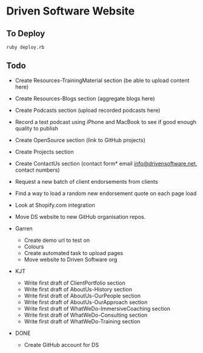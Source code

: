 Driven Software Website
=======================

To Deploy
---------

    ruby deploy.rb

Todo
----
* Create Resources-TrainingMaterial section (be able to upload content here)
* Create Resources-Blogs section (aggregate blogs here)
* Create Podcasts section (upload recorded podcasts here)
* Record a test podcast using iPhone and MacBook to see if good enough quality to publish
* Create OpenSource section (link to GitHub projects)
* Create Projects section 
* Create ContactUs section (contact form* email info@drivensoftware.net, contact numbers)
* Request a new batch of client endorsements from clients
* Find a way to load a random new endorsement quote on each page load
* Look at Shopify.com integration
* Move DS website to new GitHub organisation repos.

* Garren
  * Create demo url to test on
  * Colours
  * Create automated task to upload pages
  * Move website to Driven Software org

* KJT
  * Write first draft of ClientPortfolio section
  * Write first draft of AboutUs-History section
  * Write first draft of AboutUs-OurPeople section
  * Write first draft of AboutUs-OurApproach section
  * Write first draft of WhatWeDo-ImmersiveCoaching section
  * Write first draft of WhatWeDo-Consulting section
  * Write first draft of WhatWeDo-Training section

* DONE
  * Create GitHub account for DS
